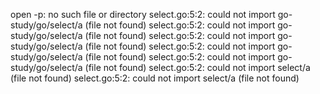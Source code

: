 open -p: no such file or directory
select.go:5:2: could not import go-study/go/select/a (file not found)
select.go:5:2: could not import go-study/go/select/a (file not found)
select.go:5:2: could not import go-study/go/select/a (file not found)
select.go:5:2: could not import go-study/go/select/a (file not found)
select.go:5:2: could not import go-study/go/select/a (file not found)
select.go:5:2: could not import select/a (file not found)
select.go:5:2: could not import select/a (file not found)
